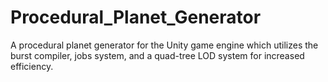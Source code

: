 # Procedural_Planet_Generator
A procedural planet generator for the Unity game engine which utilizes the burst compiler, jobs system, and a quad-tree LOD system for increased efficiency.
